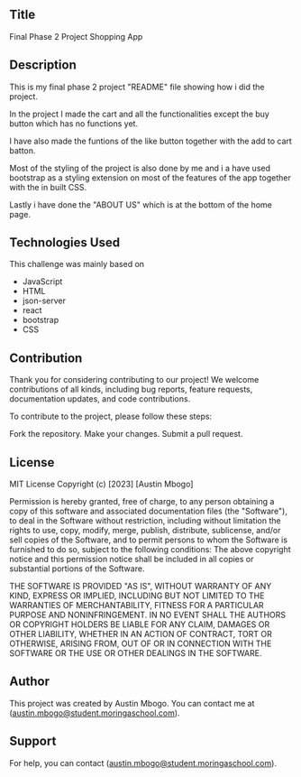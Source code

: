 ## Title
Final Phase 2 Project
Shopping App

## Description
This is my final phase 2 project "README" file showing how i did the project.

In the project I made the cart and all the functionalities except the buy button which has no functions yet.

I have also made the funtions of the like button together with the add to cart batton. 

Most of the styling of the project is also done by me and i a have used bootstrap as a styling extension on most of the features of the app together with the in built CSS.

Lastly i have done the "ABOUT US" which is at the bottom of the home page. 

## Technologies Used
This challenge was mainly based on
- JavaScript
- HTML
- json-server
- react
- bootstrap
- CSS

## Contribution 
Thank you for considering contributing to our project! We welcome contributions of all kinds, including bug reports, feature requests, documentation updates, and code contributions.

To contribute to the project, please follow these steps:

Fork the repository.
Make your changes.
Submit a pull request.

## License
MIT License 
Copyright (c) [2023] [Austin Mbogo]

Permission is hereby granted, free of charge, to any person obtaining a copy
of this software and associated documentation files (the "Software"), to deal
in the Software without restriction, including without limitation the rights
to use, copy, modify, merge, publish, distribute, sublicense, and/or sell
copies of the Software, and to permit persons to whom the Software is
furnished to do so, subject to the following conditions:
The above copyright notice and this permission notice shall be included in all
copies or substantial portions of the Software.

THE SOFTWARE IS PROVIDED "AS IS", WITHOUT WARRANTY OF ANY KIND, EXPRESS OR
IMPLIED, INCLUDING BUT NOT LIMITED TO THE WARRANTIES OF MERCHANTABILITY,
FITNESS FOR A PARTICULAR PURPOSE AND NONINFRINGEMENT. IN NO EVENT SHALL THE
AUTHORS OR COPYRIGHT HOLDERS BE LIABLE FOR ANY CLAIM, DAMAGES OR OTHER
LIABILITY, WHETHER IN AN ACTION OF CONTRACT, TORT OR OTHERWISE, ARISING FROM,
OUT OF OR IN CONNECTION WITH THE SOFTWARE OR THE USE OR OTHER DEALINGS IN THE
SOFTWARE.

## Author
This project was created by Austin Mbogo. You can contact me at (austin.mbogo@student.moringaschool.com).

## Support
For help, you can contact (austin.mbogo@student.moringaschool.com).